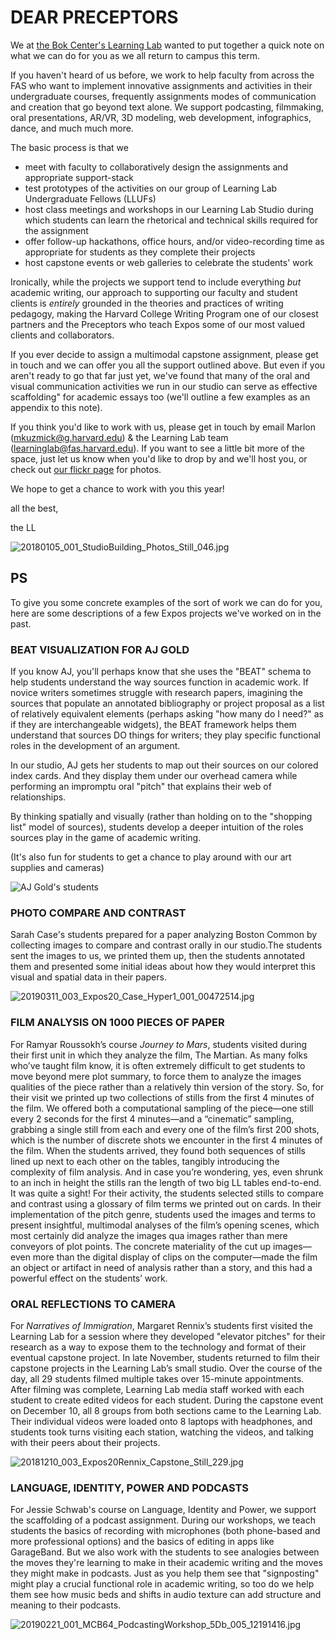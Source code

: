 # DEAR PRECEPTORS

We at [the Bok Center's Learning Lab](https://bokcenter.harvard.edu/learning-lab) wanted to put together a quick note on what we can do for you as we all return to campus this term.



If you haven't heard of us before, we work to help faculty from across the FAS who want to implement innovative assignments and activities in their undergraduate courses, frequently assignments modes of communication and creation that go beyond text alone. We support podcasting, filmmaking, oral presentations, AR/VR, 3D modeling, web development, infographics, dance, and much much more. 

The basic process is that we 
* meet with faculty to collaboratively design the assignments and appropriate support-stack 
* test prototypes of the activities on our group of Learning Lab Undergraduate Fellows (LLUFs) 
* host class meetings and workshops in our Learning Lab Studio during which students can learn the rhetorical and technical skills required for the assignment
* offer follow-up hackathons, office hours, and/or video-recording time as appropriate for students as they complete their projects
* host capstone events or web galleries to celebrate the students' work

Ironically, while the projects we support tend to include everything *but* academic writing, our approach to supporting our faculty and student clients is *entirely* grounded in the theories and practices of writing pedagogy, making the Harvard College Writing Program one of our closest partners and the Preceptors who teach Expos some of our most valued clients and collaborators.

If you ever decide to assign a multimodal capstone assignment, please get in touch and we can offer you all the support outlined above. But even if you aren't ready to go that far just yet, we've found that many of the oral and visual communication activities we run in our studio can serve as effective scaffolding" for academic essays too (we'll outline a few examples as an appendix to this note). 

If you think you'd like to work with us, please get in touch by email Marlon (mkuzmick@g.harvard.edu) & the Learning Lab team (learninglab@fas.harvard.edu). If you want to see a little bit more of the space, just let us know when you'd like to drop by and we'll host you, or check out [our flickr page](https://www.flickr.com/photos/boklearninglab) for photos.

We hope to get a chance to work with you this year!

all the best,

the LL

<img src="https://live.staticflickr.com/4747/38590371560_fab0668c74_b.jpg" alt="20180105_001_StudioBuilding_Photos_Still_046.jpg">

## PS

To give you some concrete examples of the sort of work we can do for you, here are some descriptions of a few Expos projects we've worked on in the past. 


### BEAT VISUALIZATION FOR AJ GOLD

If you know AJ, you'll perhaps know that she uses the "BEAT" schema to help students understand the way sources function in academic work. If novice writers sometimes struggle with research papers, imagining the sources that populate an annotated bibliography or project proposal as a list of relatively equivalent elements (perhaps asking "how many do I need?" as if they are interchangeable widgets), the BEAT framework helps them understand that sources DO things for writers; they play specific functional roles in the development of an argument.

In our studio, AJ gets her students to map out their sources on our colored index cards. And they display them under our overhead camera while performing an impromptu oral "pitch" that explains their web of relationships.

By thinking spatially and visually (rather than holding on to the "shopping list" model of sources), students develop a deeper intuition of the roles sources play in the game of academic writing. 

(It's also fun for students to get a chance to play around with our art supplies and cameras)

![AJ Gold's students](https://files.slack.com/files-pri/T0HTW3H0V-FQRQXMBC6/20191114_001_expos20gold_classvisit_c300c_003_360.gif?pub_secret=211abdbae0)


### PHOTO COMPARE AND CONTRAST

Sarah Case's students prepared for a paper analyzing Boston Common by collecting images to compare and contrast orally in our studio.The students sent the images to us, we printed them up, then the students annotated them and presented some initial ideas about how they would interpret this visual and spatial data in their papers.

<img src="https://live.staticflickr.com/7843/32500687547_d0641bb077_b.jpg" alt="20190311_003_Expos20_Case_Hyper1_001_00472514.jpg">

### FILM ANALYSIS ON 1000 PIECES OF PAPER

For Ramyar Roussokh’s course _Journey to Mars_, students visited during their first unit in which they analyze the film, The Martian. As many folks who’ve taught film know, it is often extremely difficult to get students to move beyond mere plot summary, to force them to analyze the images qualities of the piece rather than a relatively thin version of the story. So, for their visit we printed up two collections of stills from the first 4 minutes of the film. We offered both a computational sampling of the piece—one still every 2 seconds for the first 4 minutes—and a “cinematic” sampling, grabbing a single still from each and every one of the film’s first 200 shots, which is the number of discrete shots we encounter in the first 4 minutes of the film. When the students arrived, they found both sequences of stills lined up next to each other on the tables, tangibly introducing the complexity of film analysis. And in case you’re wondering, yes, even shrunk to an inch in height the stills ran the length of two big LL tables end-to-end. It was quite a sight! For their activity, the students selected stills to compare and contrast using a glossary of film terms we printed out on cards. In their implementation of the pitch genre, students used the images and terms to present insightful, multimodal analyses of the film’s opening scenes, which most certainly did analyze the images qua images rather than mere conveyors of plot points. The concrete materiality of the cut up images—even more than the digital display of clips on the computer—made the film an object or artifact in need of analysis rather than a story, and this had a powerful effect on the students’ work.


### ORAL REFLECTIONS TO CAMERA


For _Narratives of Immigration_, Margaret Rennix’s students first visited the Learning Lab for a session where they developed "elevator pitches" for their research as a way to expose them to the technology and format of their eventual capstone project. In late November, students returned to film their capstone projects in the Learning Lab’s small studio. Over the course of the day, all 29 students filmed multiple takes over 15-minute appointments. After filming was complete, Learning Lab media staff worked with each student to create edited videos for each student. During the capstone event on December 10, all 8 groups from both sections came to the Learning Lab. Their individual videos were loaded onto 8 laptops with headphones, and students took turns visiting each station, watching the videos, and talking with their peers about their projects. 

<img src="https://live.staticflickr.com/7852/46522766112_31e18dd9e1_b.jpg" alt="20181210_003_Expos20Rennix_Capstone_Still_229.jpg">


### LANGUAGE, IDENTITY, POWER AND PODCASTS 

For Jessie Schwab's course on Language, Identity and Power, we support the scaffolding of a podcast assignment. During our workshops, we teach students the basics of recording with microphones (both phone-based and more professional options) and the basics of editing in apps like GarageBand. But we also work with the students to see analogies between the moves they're learning to make in their academic writing and the moves they might make in podcasts. Just as you help them see that "signposting" might play a crucial functional role in academic writing, so too do we help them see how music beds and shifts in audio texture can add structure and meaning to their podcasts.

<img src="https://live.staticflickr.com/65535/48407299711_8f5e280bf3_b.jpg" alt="20190221_001_MCB64_PodcastingWorkshop_5Db_005_12191416.jpg">




